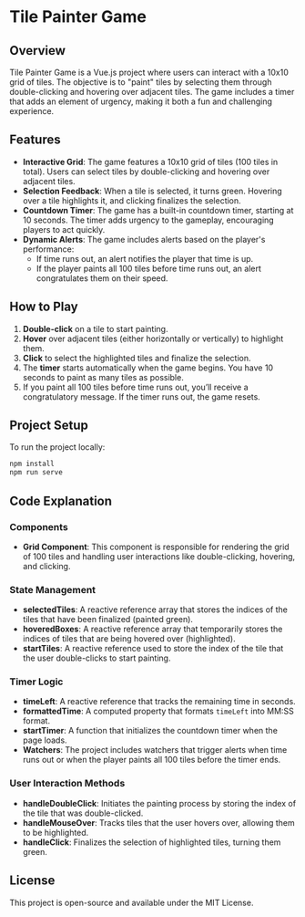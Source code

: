 # Tile Painter Game

## Overview

Tile Painter Game is a Vue.js project where users can interact with a 10x10 grid of tiles. The objective is to "paint" tiles by selecting them through double-clicking and hovering over adjacent tiles. The game includes a timer that adds an element of urgency, making it both a fun and challenging experience.

## Features

- **Interactive Grid**: The game features a 10x10 grid of tiles (100 tiles in total). Users can select tiles by double-clicking and hovering over adjacent tiles.
- **Selection Feedback**: When a tile is selected, it turns green. Hovering over a tile highlights it, and clicking finalizes the selection.
- **Countdown Timer**: The game has a built-in countdown timer, starting at 10 seconds. The timer adds urgency to the gameplay, encouraging players to act quickly.
- **Dynamic Alerts**: The game includes alerts based on the player's performance:
  - If time runs out, an alert notifies the player that time is up.
  - If the player paints all 100 tiles before time runs out, an alert congratulates them on their speed.

## How to Play

1. **Double-click** on a tile to start painting.
2. **Hover** over adjacent tiles (either horizontally or vertically) to highlight them.
3. **Click** to select the highlighted tiles and finalize the selection.
4. The **timer** starts automatically when the game begins. You have 10 seconds to paint as many tiles as possible.
5. If you paint all 100 tiles before time runs out, you’ll receive a congratulatory message. If the timer runs out, the game resets.

## Project Setup

To run the project locally:

```bash
npm install
npm run serve
```

## Code Explanation

### Components

- **Grid Component**: This component is responsible for rendering the grid of 100 tiles and handling user interactions like double-clicking, hovering, and clicking.

### State Management

- **selectedTiles**: A reactive reference array that stores the indices of the tiles that have been finalized (painted green).
- **hoveredBoxes**: A reactive reference array that temporarily stores the indices of tiles that are being hovered over (highlighted).
- **startTiles**: A reactive reference used to store the index of the tile that the user double-clicks to start painting.

### Timer Logic

- **timeLeft**: A reactive reference that tracks the remaining time in seconds.
- **formattedTime**: A computed property that formats `timeLeft` into MM:SS format.
- **startTimer**: A function that initializes the countdown timer when the page loads.
- **Watchers**: The project includes watchers that trigger alerts when time runs out or when the player paints all 100 tiles before the timer ends.

### User Interaction Methods

- **handleDoubleClick**: Initiates the painting process by storing the index of the tile that was double-clicked.
- **handleMouseOver**: Tracks tiles that the user hovers over, allowing them to be highlighted.
- **handleClick**: Finalizes the selection of highlighted tiles, turning them green.

## License

This project is open-source and available under the MIT License.
